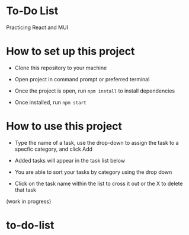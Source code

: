 # To-Do List

Practicing React and MUI

# How to set up this project

* Clone this repository to your machine

* Open project in command prompt or preferred terminal

* Once the project is open, run `npm install` to install dependencies

* Once installed, run `npm start`

# How to use this project

* Type the name of a task, use the drop-down to assign the task to a specfic category, and click Add

* Added tasks will appear in the task list below

* You are able to sort your tasks by category using the drop down

* Click on the task name within the list to cross it out or the X to delete that task  
  
(work in progress)
# to-do-list
